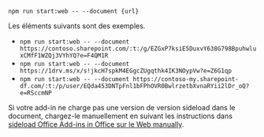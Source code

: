 ```command&nbsp;line
npm run start:web -- --document {url}
```

Les éléments suivants sont des exemples.

- `npm run start:web -- --document https://contoso.sharepoint.com/:t:/g/EZGxP7ksiE5DuxvY638G798BpuhwluxCMfF1WZQj3VYhYQ?e=F4QM1R`
- `npm run start:web -- --document https://1drv.ms/x/s!jkcH7spkM4EGgcZUgqthk4IK3NOypVw?e=Z6G1qp`
- `npm run start:web -- --document https://contoso-my.sharepoint-df.com/:t:/p/user/EQda453DNTpFnl1bFPhOVR0BwlrzetbXvnaRYii2lDr_oQ?e=RSccmNP`

Si votre add-in ne charge pas une version de version sideload dans le document, chargez-le manuellement en suivant les instructions dans [sideload Office Add-ins in Office sur le Web manually](../testing/sideload-office-add-ins-for-testing.md#sideload-an-office-add-in-in-office-on-the-web-manually).